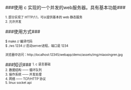 ###使用 c 实现的一个并发的web服务器。具有基本功能###

<sup><sub>1. 部分实现了 HTTP/1.1，可以提供基本的 web 静态服务</sub></sup><br />
<sup><sub>2. 允许并发</sub></sup><br />

###使用方式###

<sup><sub>$ make   // 编译代码</sub></sup><br />
<sup><sub>$ ./ws 1234   // 启动server进程，端口是 1234</sub></sup><br />

<sup><sub>浏览器中访问：http://localhost:12345/webapp/demo/assets/img/miaoxingren.jpg</sub></sup><br />

###知识###
<sup><sub>1. c 语言基础</sub></sup><br />
<sup><sub>2. 数据结构 —— 循环队列</sub></sup><br />
<sup><sub>3. 操作系统 —— 并发处理</sub></sup><br />
<sup><sub>4. 网络 —— TCP/HTTP 协议</sub></sup><br />
<sup><sub>5. linux socket api</sub></sup><br />
